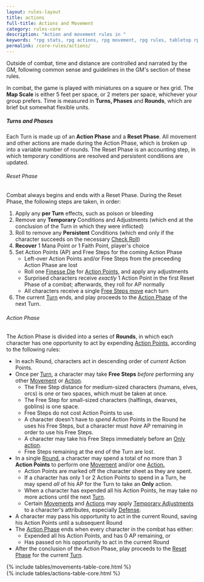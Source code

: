 ```yaml
---
layout: rules-layout
title: actions
full-title: Actions and Movement
category: rules-core
description: "Action and movement rules in "
keywords: "rpg stats, rpg actions, rpg movement, rpg rules, tabletop rpg rules "
permalink: /core-rules/actions/
---
```


<p>Outside of combat, time and distance are controlled and narrated by the GM, following common sense and guidelines in the GM's section of these rules.</p>
<p id="actions-movement">In combat, the game is played with miniatures on a square or hex grid. The <span id="scale"><strong>Map Scale</strong></span> is either 5 feet per space, or 2 meters per space, whichever your group prefers. Time is measured in <strong>Turns, Phases</strong> and <strong>Rounds</strong>, which are brief but somewhat flexible units.</p>

<h5 id="turns">Turns and Phases</h5>
<p>Each Turn is made up of an <strong>Action Phase</strong> and a <strong>Reset Phase</strong>. All movement and other actions are made during the Action Phase, which is broken up into a variable number of rounds. The Reset Phase is an accounting step, in which temporary conditions are resolved and persistent conditions are updated.</p>

<h6 id="reset-phase">Reset Phase</h6>
<p>Combat always begins and ends with a Reset Phase. During the Reset Phase, the following steps are taken, in order:</p>
<ol>
  <li>Apply any <strong><span id="per-turn">per Turn</span></strong> effects, such as poison or bleeding</li>
  <li>Remove any <strong><span id="temporary">Temporary</span></strong> Conditions and Adjustments (which end at the conclusion of the Turn in which they were inflicted)</li>
  <li>Roll to remove any <strong><span id="persistent">Persistent</span></strong> Conditions (which end only if the character succeeds on the necessary <a href="#check-rolls">Check Roll</a>)</li>
  <li><strong><span id="recover">Recover</span></strong> 1 Mana Point <em>or</em> 1 Faith Point, player's choice</li>
  <li>
    Set Action Points (AP) and Free Steps for the coming Action Phase
    <ul class="bulleted circle">
      <li>Left-over Action Points and/or Free Steps from the preceeding Action Phase are lost</li>
      <li>Roll one <a href="#stat-dice">Finesse Die</a> for <a href="#action-points">Action Points</a>, and apply any adjustments</li>
      <li>Surprised characters receive <em>exactly</em> 1 Action Point in the first Reset Phase of a combat; afterwards, they roll for AP normally</li>
      <li>All characters receive a single <a href="#free-steps">Free Steps move</a> each turn</li>
    </ul>
  </li>
  <li>The current <a href="turns">Turn</a> ends, and play proceeds to the <a href="#action-phase">Action Phase</a> of the next Turn.</li>
</ol>

<h6 id="action-phase">Action Phase</h6>
<p>The Action Phase is divided into a series of <strong><span id="rounds">Rounds</span></strong>, in which each character has one opportunity to act by expending <a href="#action-points">Action Points</a>, according to the following rules:
<ul class="bulleted ftrm">
  <li>In each Round, characters act in descending order of <em>current</em> Action Points.</li>
  <li>Once per <a href="#turns">Turn</a>, a character may take <strong><span id="free-steps">Free Steps</span></strong> <em>before</em> performing any other <a href="#movements-table">Movement</a> or <a href="#actions-table">Action</a>.
    <ul class="bulleted circle">
      <li>The Free Step distance for medium-sized characters (humans, elves, orcs) is one or two spaces, which must be taken at once.</li>
      <li>The Free Step for small-sized characters (halflings, dwarves, goblins) is one space.</li>
      <li>Free Steps do not cost Action Points to use.</li>
      <li>A character doesn't have to <em>spend</em> Action Points in the Round he uses his Free Steps, but a character must <em>have</em> AP remaining in order to use his Free Steps.</li>
      <li>A character may take his Free Steps immediately before an <a href="#only-action">Only action</a>.</li>
      <li>Free Steps remaining at the end of the Turn are lost.</li>
    </ul>
  </li>
  <li>In a single <a href="#rounds">Round</a>, a character may spend a total of no more than 3 <strong><span id="action-points">Action Points</span></strong> to perform one <a href="#movements-table">Movement</a> and/or one <a href="#actions-table">Action.</a>
    <ul class="bulleted circle">
      <li>Action Points are marked off the character sheet as they are spent.</li>
      <li>If a character has only 1 or 2 Action Points to spend in a Turn, he may spend <em>all</em> of his AP for the Turn to take an <strong><span id="only-action">Only</span></strong> action.</li>
      <li>When a character has expended all his Action Points, he may take no more actions until the next <a href="turns">Turn</a>.</li>
      <li>Certain <a href="#movements-table">Movements</a> and <a href="actions-table">Actions</a> may apply <a href="#temporary">Temporary Adjustments</a> to a character's attributes, especially <a href="defense-check">Defense</a>.</li>
    </ul>
  </li>
  <li>A character may pass his opportunity to act in the current Round, saving his Action Points until a subsequent Round</li>
  <li>The <a href="#action-phase">Action Phase</a> ends when every character in the combat has either:
    <ul class="bulleted circle">
      <li>Expended all his Action Points, and has 0 AP remaining, or</li>
      <li>Has passed on his opportunity to act in the current Round</li>
    </ul>
  </li>
  <li>After the conclusion of the Action Phase, play proceeds to the <a href="#reset-phase">Reset Phase</a> for the current <a href="#turns">Turn</a>.</li>
</ul>

<div id="movements-table" class="ftrm">
  {% include tables/movements-table-core.html %}
</div>

<div id="actions-table" class="ftrm">
  {% include tables/actions-table-core.html %}
</div>


